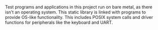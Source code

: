 Test programs and applications in this project run on bare metal, as there
isn't an operating system. This static library is linked with programs to
provide OS-like functionality. This includes POSIX system calls and driver
functions for peripherals like the keyboard and UART.
